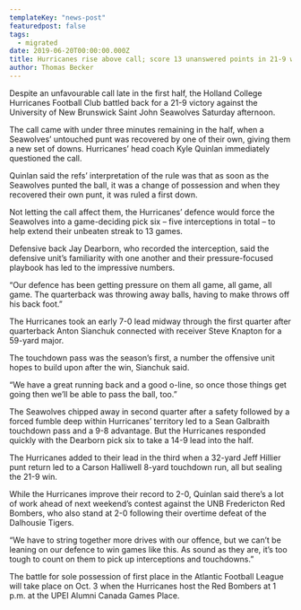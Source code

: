 ```yaml
---
templateKey: "news-post"
featuredpost: false
tags:
  - migrated
date: 2019-06-20T00:00:00.000Z
title: Hurricanes rise above call; score 13 unanswered points in 21-9 win over the Seawolves
author: Thomas Becker
---
```


Despite an unfavourable call late in the first half, the Holland College Hurricanes Football Club battled back for a 21-9 victory against the University of New Brunswick Saint John Seawolves Saturday afternoon.

The call came with under three minutes remaining in the half, when a Seawolves’ untouched punt was recovered by one of their own, giving them a new set of downs. Hurricanes’ head coach Kyle Quinlan immediately questioned the call.

Quinlan said the refs’ interpretation of the rule was that as soon as the Seawolves punted the ball, it was a change of possession and when they recovered their own punt, it was ruled a first down.

Not letting the call affect them, the Hurricanes’ defence would force the Seawolves into a game-deciding pick six – five interceptions in total – to help extend their unbeaten streak to 13 games.

Defensive back Jay Dearborn, who recorded the interception, said the defensive unit’s familiarity with one another and their pressure-focused playbook has led to the impressive numbers.

“Our defence has been getting pressure on them all game, all game, all game. The quarterback was throwing away balls, having to make throws off his back foot.”

The Hurricanes took an early 7-0 lead midway through the first quarter after quarterback Anton Sianchuk connected with receiver Steve Knapton for a 59-yard major.

The touchdown pass was the season’s first, a number the offensive unit hopes to build upon after the win, Sianchuk said.

“We have a great running back and a good o-line, so once those things get going then we’ll be able to pass the ball, too.”

The Seawolves chipped away in second quarter after a safety followed by a forced fumble deep within Hurricanes’ territory led to a Sean Galbraith touchdown pass and a 9-8 advantage. But the Hurricanes responded quickly with the Dearborn pick six to take a 14-9 lead into the half.

The Hurricanes added to their lead in the third when a 32-yard Jeff Hillier punt return led to a Carson Halliwell 8-yard touchdown run, all but sealing the 21-9 win.

While the Hurricanes improve their record to 2-0, Quinlan said there’s a lot of work ahead of next weekend’s contest against the UNB Fredericton Red Bombers, who also stand at 2-0 following their overtime defeat of the Dalhousie Tigers.

“We have to string together more drives with our offence, but we can’t be leaning on our defence to win games like this. As sound as they are, it’s too tough to count on them to pick up interceptions and touchdowns.”

The battle for sole possession of first place in the Atlantic Football League will take place on Oct. 3 when the Hurricanes host the Red Bombers at 1 p.m. at the UPEI Alumni Canada Games Place.